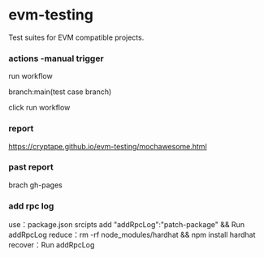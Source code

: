 # evm-testing
Test suites for EVM compatible projects.


### actions -manual trigger
run workflow

branch:main(test case branch)

click run workflow
### report
https://cryptape.github.io/evm-testing/mochawesome.html

### past report
brach gh-pages

### add rpc log
use：package.json srcipts add "addRpcLog":"patch-package" && Run addRpcLog 
reduce：rm -rf node_modules/hardhat && npm install hardhat  
recover：Run addRpcLog